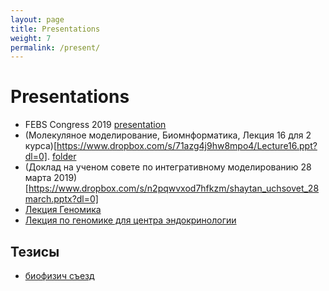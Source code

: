 ```yaml
---
layout: page
title: Presentations
weight: 7
permalink: /present/
---
```


# Presentations
- FEBS Congress 2019 [presentation](https://www.dropbox.com/s/usavbspa0ru9hfs/shaytan_febs_new.pptx?dl=0)
- (Молекуляное моделирование, Биомнформатика, Лекция 16 для 2 курса)[https://www.dropbox.com/s/71azg4j9hw8mpo4/Lecture16.ppt?dl=0]. [folder](https://www.dropbox.com/sh/owb01q5b7bvbj7j/AADgLcaNbqgDtyZYay6X0OHQa?dl=0)
- (Доклад на ученом совете по интегративному моделированию 28 марта 2019)[https://www.dropbox.com/s/n2pqwvxod7hfkzm/shaytan_uchsovet_28march.pptx?dl=0]
- [Лекция Геномика](https://www.dropbox.com/s/yg01kygxytsdnq4/2018-19_lecture22_genomics.pptx?dl=0)
- [Лекция по геномике для центра эндокринологии](https://www.dropbox.com/s/tt0xo8grj6q5wnr/genomic_data.pptx?dl=0)

## Тезисы
- [биофизич съезд](https://drive.google.com/file/d/1Sbvq-0tKhdbXvu4f_WldkGYGgihVN08g/view?usp=sharing)
